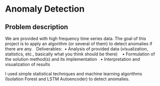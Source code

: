 # Anomaly Detection
## Problem description
We are provided with high frequency time series data. The goal of this project is to apply an algorithm (or several of them) to detect anomalies if there are any.  
Deliverables: 
• Analysis of provided data (visualization, statistics, etc., basically what you think should be there)   
• Formulation of the solution method(s) and its implementation  
• Interpretation and visualization of results

I used simple statistical techniques and machine learning algorithms (Isolation Forest and LSTM Autoencoder) to detect anomalies. 

